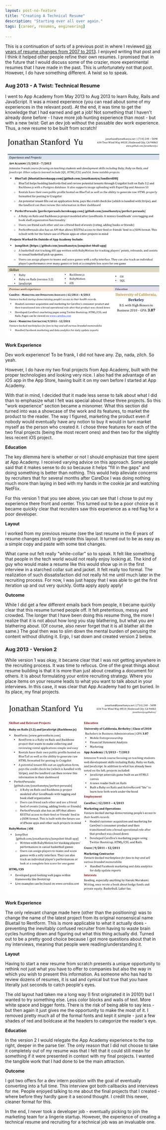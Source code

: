 ```yaml
---
layout: post-no-feature
title: "Creating A Technical Resume"
description: "Starting over all over again."
tags: [career, resumes, engineering]

---
```


This is a continuation of sorts of a previous post in where I reviewed [six years of resume changes from 2007 to 2013](http://jonathanstyu.github.io/looking-over-6-years-of-resume-evolution/). I enjoyed writing that post and I think it helped other people refine their own resumes. I promised that in the future that I would discuss some of the crazier, more experimental resumes that I have made in the past. This is unfortunately not that post. However, I do have something different. A twist so to speak.

### Aug 2013 - A Twist: Technical Resume

I went to App Academy from May 2013 to Aug 2013 to learn Ruby, Rails and JavaScript. It was a mixed experience (you can read about some of my experiences in the relevant post). At the end, it was time to get the knowledge that I had earned and get a job! Not something that I haven't already done before - I have more job hunting experience than most - but with a new twist: Get an dev job without the passable dev work experience. Thus, a new resume to be built from scratch!

<feature>
	<img src="/images/resumejul2013-tech.png">
</feature>

**Work Experience**

Dev work experience! To be frank, I did not have any. Zip, nada, zilch. So yeah.

However, I do have my two final projects from App Academy, built with the proper technologies and looking very nice. I also had the advantage of an iOS app in the App Store, having built it on my own before I started at App Academy.

With that in mind, I decided that it made less sense to talk about what I did than to emphasize what I felt was special about these three projects. So this "work experience" section became a misnomer. What this section did turned into was a showcase of the work and its features, to market the product to the reader. The way I figured, marketing the product even if nobody would eventually have any notion to buy it would in turn market myself as the person who created it. I chose three features for each of the two final projects (being the most recent ones) and then two for the slightly less recent iOS project.  

**Education**

The key dilemma here is whether or not I should emphasize that time spent at App Academy. I received varying advice on this approach. Some people said that it makes sense to do so because it helps "fill in the gaps" and doing something is better than nothing. This would help alleviate concerns by recruiters that for several months after CareDox I was doing nothing much more than laying in bed with my hands in the cookie jar and watching NetFlix.

For this version 1 that you see above, you can see that I chose to put my experience there front and center. This turned out to be a poor choice as it became quickly clear that recruiters saw this experience as a red flag for a poor developer.

**Layout**

I worked from my previous resume (see the last resume in the 6 years of resume changes post) to generate this layout. It turned out to be as easy as a simple copy and paste with some text changes.

What came out felt really "white-collar" so to speak. It felt like something that people in the tech world would not really enjoy looking at. The kind of guy who would make a resume like this would show up in in the first interview in a starched collar suit and jacket. It felt really too formal. The realization of such dissatisfaction did not really hit me until much later in the recruiting process. For now, I was just happy that I was able to get the first iteration up and out very quickly. Gotta apply apply apply!

**Outcome**

While I did get a few different emails back from people, it became quickly clear that this resume turned people off. It felt pretentious, messy and crowded. The longer that I have been doing this resume thing, the more I realize that it is not about how long you stay blathering, but what you are blathering about. (Of course, also never forget that it is all blather all the same.) The goal then was to slim down the mental burden of perusing the content without diluting it. Ergo, I sat down and created version 2 below.

### Aug 2013 - Version 2

While version 1 was okay, it became clear that I was not getting anywhere in the recruiting process. It was time to refocus. One of the great things about resume building is that it is more than just about creating a document for others. It is about formulating your entire recruiting strategy. Where you place items on your resume leads to what you want to talk about in your interviews. In this case, it was clear that App Academy had to get buried. In its place, my final projects.

<feature>
	<img src="/images/resumeaug2013-tech.png">
</feature>

**Work Experience**

The only relevant change made here (other than the positioning) was to change the name of the latest project from its original nonsensical name Bluetail to Rentform. This is more applicable to what it actually does - preventing the inevitably confused recruiter from having to waste brain cycles hunting down and figuring out what this thing actually did. Turned out to be a pretty good choice because I got more questions about that in my interviews, meaning that people were reading/understanding it.

**Layout**

Having to start a new resume from scratch presents a unique opportunity to rethink not just what you have to offer to companies but also the way in which you wish to present this information. As someone who has had to review dozens of resumes, it is sad and cynical but true that you have literally just seconds to catch people's eyes.

The old layout had taken me a long way (I first originated it in 2010!) but I wanted to try something else. Less color blocks and walls of text. More white space and bigger fonts. There is the risk of being able to say less - but then again it just gives me the opportunity to make the most of it. I removed pretty much all of the formal fonts and kept it simple - just a few shades of red and boldcase at the headers to categorize the reader's eye.

**Education**

In the version 2 I would relegate the App Academy experience to the top right, deeper in the parse tier. The only reason that I did not choose to take it completely out of my resume was that I felt that it could still mean for something if it were presented in context with my final projects. I wanted the tangible work that I had done to be the main attraction.

**Outcome**

I got two offers for a dev intern position with the goal of eventually converting into a full time. This interview got both callbacks and interviews for me. People enjoyed talking to me about the final projects that I created - where before they hardly gave it a second thought. I credit this newer, cleaner format for this.

In the end, I never took a developer job - eventually picking to join the marketing team for a lingerie startup. However, the experience of creating a technical resume and recruiting for a technical job was an invaluable one. 
